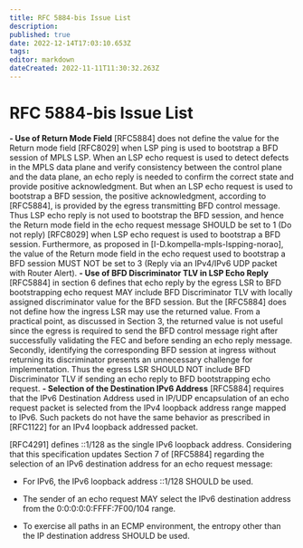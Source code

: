 ```yaml
---
title: RFC 5884-bis Issue List
description: 
published: true
date: 2022-12-14T17:03:10.653Z
tags: 
editor: markdown
dateCreated: 2022-11-11T11:30:32.263Z
---
```


# RFC 5884-bis Issue List
**- Use of Return Mode Field**
[RFC5884] does not define the value for the Return mode field [RFC8029] when LSP ping is used to bootstrap a BFD session of MPLS LSP.  When an LSP echo request is used to detect defects in the MPLS data plane and verify consistency between the control plane and the data plane, an echo reply is needed to confirm the correct state and provide positive acknowledgment.  But when an LSP echo request is used to bootstrap a BFD session, the positive acknowledgment, according to [RFC5884], is provided by the egress transmitting BFD control message.  Thus LSP echo reply is not used to bootstrap the BFD session, and hence the Return mode field in the echo request message SHOULD be set to 1 (Do not reply) [RFC8029] when LSP echo request is used to bootstrap a BFD session. Furthermore, as proposed  in [I-D.kompella-mpls-lspping-norao], the value of the Return mode field in the echo request used to bootstrap a BFD session MUST NOT be set to 3 (Reply via an IPv4/IPv6 UDP packet with Router Alert).
**- Use of BFD Discriminator TLV in LSP Echo Reply**
[RFC5884] in section 6 defines that echo reply by the egress LSR to BFD bootstrapping echo request MAY include BFD Discriminator TLV with locally assigned discriminator value for the BFD session.  But the [RFC5884] does not define how the ingress LSR may use the returned value.  From a practical point, as discussed in Section 3, the returned value is not useful since the egress is required to send the BFD control message right after successfully validating the FEC and before sending an echo reply message.  Secondly, identifying the corresponding BFD session at ingress without returning its discriminator presents an unnecessary challenge for implementation.  Thus the egress LSR SHOULD NOT include BFD Discriminator TLV if sending an echo reply to BFD bootstrapping echo request.
**- Selection of the Destination IPv6 Address**
[RFC5884] requires that the IPv6 Destination Address used in IP/UDP encapsulation of an echo request packet is selected from the IPv4 loopback address range mapped to IPv6. Such packets do not have the same behavior as prescribed in [RFC1122] for an IPv4 loopback addressed packet.

[RFC4291] defines ::1/128 as the single IPv6 loopback address. Considering that this specification updates Section 7 of [RFC5884] regarding the selection of an IPv6 destination address for an echo request message:
   *  For IPv6, the IPv6 loopback address ::1/128 SHOULD be used.

   *  The sender of an echo request MAY select the IPv6 destination
      address from the 0:0:0:0:0:FFFF:7F00/104 range.

   *  To exercise all paths in an ECMP environment, the entropy other
      than the IP destination address SHOULD be used.